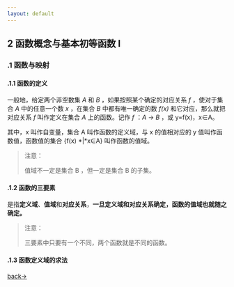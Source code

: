 ```yaml
---
layout: default
---
```


## 2 函数概念与基本初等函数 Ⅰ

### .1 函数与映射

#### .1.1 函数的定义

一般地，给定两个非空数集 *A* 和 *B* ，如果按照某个确定的对应关系 *f* ，使对于集合 *A* 中的任意一个数 *x* ，在集合 *B*  中都有唯一确定的数 *f(x)* 和它对应，那么就把对应关系 *f* 叫作定义在集合 *A* 上的函数。记作 *f* ：*A* → *B* ，或 y=f(x)，x∈A。

其中，x 叫作自变量，集合 A 叫作函数的定义域，与 x 的值相对应的 y 值叫作函数值，函数值的集合 {f(x) *|*x∈A} 叫作函数的值域。

> 注意：
>
> 值域不一定是集合 B ，但一定是集合 B 的子集。

#### .1.2 函数的三要素

是指**定义域**、**值域**和**对应关系**，**一旦定义域和对应关系确定，函数的值域也就随之确定。**

> 注意：
>
> 三要素中只要有一个不同，两个函数就是不同的函数。

#### .1.3 函数定义域的求法







[back→](https://xiangblq.github.io/wenzhai/pages/biji/jichu/biji/shuxue/%E9%AB%98%E4%B8%AD%E6%95%B0%E5%AD%A6%E5%9F%BA%E7%A1%80.html)